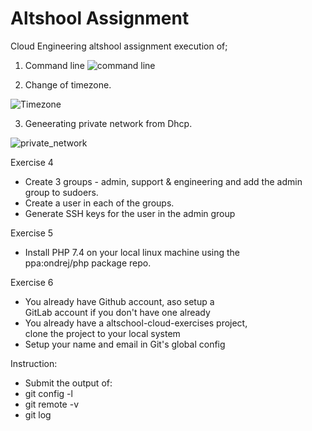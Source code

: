 # Altshool Assignment
Cloud Engineering altshool assignment execution of;
1. Command line 
![command line](https://user-images.githubusercontent.com/105046475/186950597-793a7d8a-019b-4039-a04a-ad5512b4cab9.png)

2. Change of timezone.

![Timezone ](https://user-images.githubusercontent.com/105046475/186950148-d7918dbf-882f-4d1e-9915-18e20331cb89.png)

3. Geneerating private network from Dhcp.

![private_network](https://user-images.githubusercontent.com/105046475/186949020-66f295e9-74d8-4de4-9c62-8b81f456b7c2.png)

Exercise 4
<ul>
        <li>Create 3 groups - admin, support & engineering and add the admin group to sudoers. </li>
        <li>Create a user in each of the groups.</li>
        <li>Generate SSH keys for the user in the admin group</li>
    </ul>
    
Exercise 5
<ul>
        <li>Install PHP 7.4 on your local linux machine using the <br>ppa:ondrej/php package repo.</li>
    </ul>
    
Exercise 6
 <ul>
        <li>You already have Github account, aso setup a<br> GitLab account if you don't have one already</li>
        <li>You already have a altschool-cloud-exercises project, <br>clone the project to your local system</li>
        <li>Setup your name and email in Git's global config</li>
    </ul>
    
Instruction:
<ul>
        <li>Submit the output of:</li>
        <li>git config -l</li>
        <li>git remote -v</li>
        <li>git log</li>
    </ul>
